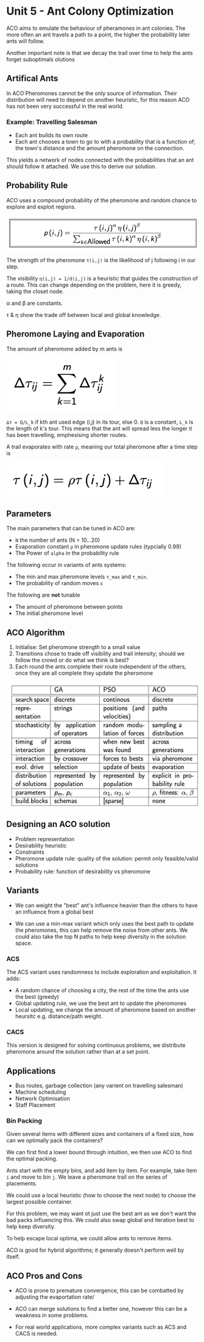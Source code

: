 # Unit 5 - Ant Colony Optimization

ACO aims to emulate the behaviour of pheramones in ant colonies. The more often an ant travels a path to a point, the higher the probability later ants will follow. 

Another important note is that we decay the trail over time to help the ants forget suboptimals olutions

## Artifical Ants

In ACO Pheromones cannot be the only source of information. Their distribution will need to depend on another heuristic, for this reason ACO has not been very successful in the real world. 

### Example: Travelling Salesman

* Each ant builds its own route
* Each ant chooses a town to go to with a probability that is a function of; the town's distance and the amount pheromone on the connection. 

This yields a network of nodes connected with the probabilities that an ant should follow it attached. We use this to derive our solution.

## Probability Rule

ACO uses a compound probability of the pheromone and random chance to explore and exploit regions. 

!["Probability Rule"](assets/probabilityrule.png)

The strength of the pheromone `τ(i,j)` is the likelihood of j following i in our step. 

The visibility `η(i,j) = 1/d(i,j)` is a heuristic that guides the construction of a route. This can change depending on the problem, here it is greedy, taking the closet node.

α and β are constants.

τ & η show the trade off between local and global knowledge. 

## Pheromone Laying and Evaporation

The amount of pheromone added by m ants is 

!["Pheromone Addition"](assets/pheromoneaddition.png)

`∆τ = Q/L_k` if kth ant used edge (i,j) in its tour, else 0. `Q` is a constant, `L_k` is the length of k's tour. This means that the ant will spread less the longer it has been travelling, emphesising shorter routes.

A trail evaporates with rate `ρ`, meaning our total pheromone after a time step is 

!["Pheromone Removal"](assets/pheromoneremoval.png)

## Parameters

The main parameters that can be tuned in ACO are:

* `N` the number of ants (N = 10...20)
* Evaporation constant `ρ` in pheromone update rules (typcially 0.99)
* The Power of `alpha` in the probability rule

The following occur in variants of ants systems:

* The min and max pheromone levels `τ_max` and `τ_min`.
* The probability of random moves `ε`

The following are **not** tunable

* The amount of pheromone between points
* The initial pheromone level

## ACO Algorithm

1. Initialise: Set pheromone strength to a small value
2. Transitions chose to trade off visibility and trail intensity; should we follow the crowd or do what we think is best? 
3. Each round the ants complete their route independent of the others, once they are all complete they update the pheromone

!["compare 1"](assets/compare1.png)

## Designing an ACO solution

* Problem representation
* Desirability heuristic
* Constraints 
* Pheromone update rule: quality of the solution: permit only feasible/valid solutions
* Probability rule: function of desirability vs pheromone 
## Variants

* We can weight the "best" ant's influence heavier than the others to have an influence from a global best

* We can use a min-max variant which only uses the best path to update the pheromones, this can help remove the noise from other ants.  We could also take the top N paths to help keep diversity in the solution space. 

### ACS

The ACS variant uses randomness to include exploration and exploitation. It adds:

* A random chance of choosing a city, the rest of the time the ants use the best (greedy) 
* Global updating rule, we use the best ant to update the pheromones
* Local updating, we change the amount of pheromone based on another heursitc e.g.  distance/path weight. 

### CACS

This version is designed for solving continuous problems, we distribute pheromone around the solution rather than at a set point. 


## Applications

* Bus routes, garbage collection (any varient on travelling salesman)
* Machine scheduling
* Network Optimisation
* Staff Placement

### Bin Packing

Given several items with different sizes and containers of a fixed size, how can we optimally pack the containers? 

We can first find a lower bound through intuition, we then use ACO to find the optimal packing.

Ants start with the empty bins, and add item by item. For example, take item `i` and move to bin `j`. We leave a pheromone trail on the series of placements.

We could use a local heuristic (how to choose the next node) to choose the largest possible container.

For this problem, we may want ot just use the best ant as we don't want the bad packs influencing this. We could also swap global and iteration best to help keep diversity.

To help escape local optima, we could allow ants to remove items. 

ACO is good for hybrid algorithms; it generally doesn't perform well by itself. 

## ACO Pros and Cons

* ACO is prone to premature convergence, this can be combatted by adjusting the evaportation rate/

* ACO can merge solutions to find a better one, however this can be a weakness in some problems.

* For real world applications, more complex variants such as ACS and CACS is needed. 